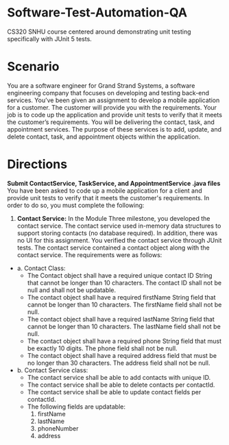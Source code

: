 # Software-Test-Automation-QA
CS320 SNHU course centered around demonstrating unit testing specifically with JUnit 5 tests. 

# Scenario
You are a software engineer for Grand Strand Systems, a software engineering company that focuses on developing and testing back-end services. You’ve been given an assignment to develop a mobile application for a customer. The customer will provide you with the requirements. Your job is to code up the application and provide unit tests to verify that it meets the customer’s requirements. You will be delivering the contact, task, and appointment services. The purpose of these services is to add, update, and delete contact, task, and appointment objects within the application.

# Directions
**Submit ContactService, TaskService, and AppointmentService .java files**
You have been asked to code up a mobile application for a client and provide unit tests to verify that it meets the customer's requirements. In order to do so, you must complete the following:
1. **Contact Service:** In the Module Three milestone, you developed the contact service. The contact service used in-memory data structures to support storing contacts (no database required). In addition, there was no UI for this assignment. You verified the contact service through JUnit tests. The contact service contained a contact object along with the contact service. The requirements were as follows:
* a. Contact Class:
  - The Contact object shall have a required unique contact ID String that cannot be longer than 10 characters. The contact ID shall not be null and shall not be updatable.
  - The contact object shall have a required firstName String field that cannot be longer than 10 characters. The firstName field shall not be null.
  - The contact object shall have a required lastName String field that cannot be longer than 10 characters. The lastName field shall not be null.
  - The contact object shall have a required phone String field that must be exactly 10 digits. The phone field shall not be null.
  - The contact object shall have a required address field that must be no longer than 30 characters. The address field shall not be null.
* b. Contact Service class:
  - The contact service shall be able to add contacts with unique ID.
  - The contact service shall be able to delete contacts per contactId.
  - The contact service shall be able to update contact fields per contactId.
  - The following fields are updatable:
    1. firstName
    2. lastName
    3. phoneNumber
    4. address

